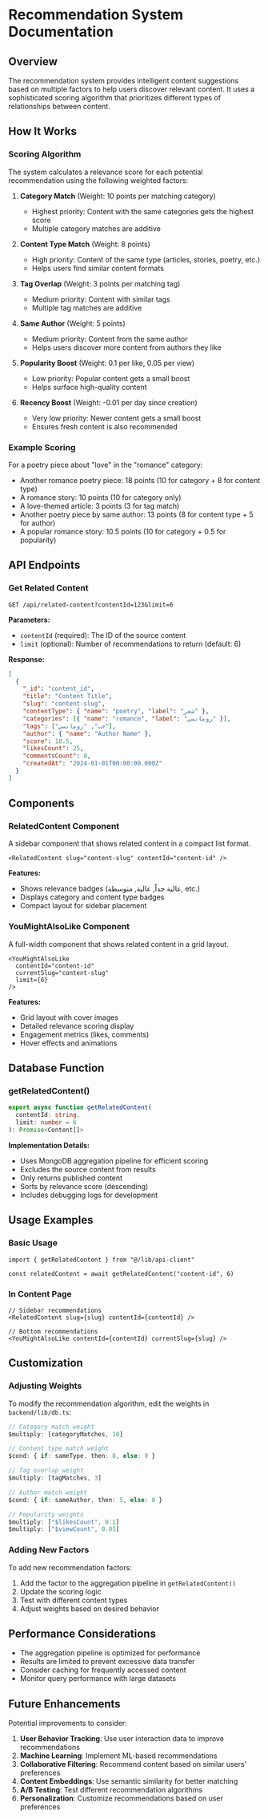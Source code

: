 # Recommendation System Documentation

## Overview

The recommendation system provides intelligent content suggestions based on multiple factors to help users discover relevant content. It uses a sophisticated scoring algorithm that prioritizes different types of relationships between content.

## How It Works

### Scoring Algorithm

The system calculates a relevance score for each potential recommendation using the following weighted factors:

1. **Category Match** (Weight: 10 points per matching category)
   - Highest priority: Content with the same categories gets the highest score
   - Multiple category matches are additive

2. **Content Type Match** (Weight: 8 points)
   - High priority: Content of the same type (articles, stories, poetry, etc.)
   - Helps users find similar content formats

3. **Tag Overlap** (Weight: 3 points per matching tag)
   - Medium priority: Content with similar tags
   - Multiple tag matches are additive

4. **Same Author** (Weight: 5 points)
   - Medium priority: Content from the same author
   - Helps users discover more content from authors they like

5. **Popularity Boost** (Weight: 0.1 per like, 0.05 per view)
   - Low priority: Popular content gets a small boost
   - Helps surface high-quality content

6. **Recency Boost** (Weight: -0.01 per day since creation)
   - Very low priority: Newer content gets a small boost
   - Ensures fresh content is also recommended

### Example Scoring

For a poetry piece about "love" in the "romance" category:

- Another romance poetry piece: 18 points (10 for category + 8 for content type)
- A romance story: 10 points (10 for category only)
- A love-themed article: 3 points (3 for tag match)
- Another poetry piece by same author: 13 points (8 for content type + 5 for author)
- A popular romance story: 10.5 points (10 for category + 0.5 for popularity)

## API Endpoints

### Get Related Content

```
GET /api/related-content?contentId=123&limit=6
```

**Parameters:**
- `contentId` (required): The ID of the source content
- `limit` (optional): Number of recommendations to return (default: 6)

**Response:**
```json
[
  {
    "_id": "content_id",
    "title": "Content Title",
    "slug": "content-slug",
    "contentType": { "name": "poetry", "label": "شعر" },
    "categories": [{ "name": "romance", "label": "رومانسي" }],
    "tags": ["حب", "رومانسي"],
    "author": { "name": "Author Name" },
    "score": 18.5,
    "likesCount": 25,
    "commentsCount": 8,
    "createdAt": "2024-01-01T00:00:00.000Z"
  }
]
```

## Components

### RelatedContent Component

A sidebar component that shows related content in a compact list format.

```tsx
<RelatedContent slug="content-slug" contentId="content-id" />
```

**Features:**
- Shows relevance badges (عالية جداً, عالية, متوسطة, etc.)
- Displays category and content type badges
- Compact layout for sidebar placement

### YouMightAlsoLike Component

A full-width component that shows related content in a grid layout.

```tsx
<YouMightAlsoLike 
  contentId="content-id" 
  currentSlug="content-slug" 
  limit={6} 
/>
```

**Features:**
- Grid layout with cover images
- Detailed relevance scoring display
- Engagement metrics (likes, comments)
- Hover effects and animations

## Database Function

### getRelatedContent()

```typescript
export async function getRelatedContent(
  contentId: string,
  limit: number = 6
): Promise<Content[]>
```

**Implementation Details:**
- Uses MongoDB aggregation pipeline for efficient scoring
- Excludes the source content from results
- Only returns published content
- Sorts by relevance score (descending)
- Includes debugging logs for development

## Usage Examples

### Basic Usage

```tsx
import { getRelatedContent } from "@/lib/api-client"

const relatedContent = await getRelatedContent("content-id", 6)
```

### In Content Page

```tsx
// Sidebar recommendations
<RelatedContent slug={slug} contentId={contentId} />

// Bottom recommendations
<YouMightAlsoLike contentId={contentId} currentSlug={slug} />
```

## Customization

### Adjusting Weights

To modify the recommendation algorithm, edit the weights in `backend/lib/db.ts`:

```typescript
// Category match weight
$multiply: [categoryMatches, 10]

// Content type match weight
$cond: { if: sameType, then: 8, else: 0 }

// Tag overlap weight
$multiply: [tagMatches, 3]

// Author match weight
$cond: { if: sameAuthor, then: 5, else: 0 }

// Popularity weights
$multiply: ["$likesCount", 0.1]
$multiply: ["$viewCount", 0.05]
```

### Adding New Factors

To add new recommendation factors:

1. Add the factor to the aggregation pipeline in `getRelatedContent()`
2. Update the scoring logic
3. Test with different content types
4. Adjust weights based on desired behavior

## Performance Considerations

- The aggregation pipeline is optimized for performance
- Results are limited to prevent excessive data transfer
- Consider caching for frequently accessed content
- Monitor query performance with large datasets

## Future Enhancements

Potential improvements to consider:

1. **User Behavior Tracking**: Use user interaction data to improve recommendations
2. **Machine Learning**: Implement ML-based recommendations
3. **Collaborative Filtering**: Recommend content based on similar users' preferences
4. **Content Embeddings**: Use semantic similarity for better matching
5. **A/B Testing**: Test different recommendation algorithms
6. **Personalization**: Customize recommendations based on user preferences 